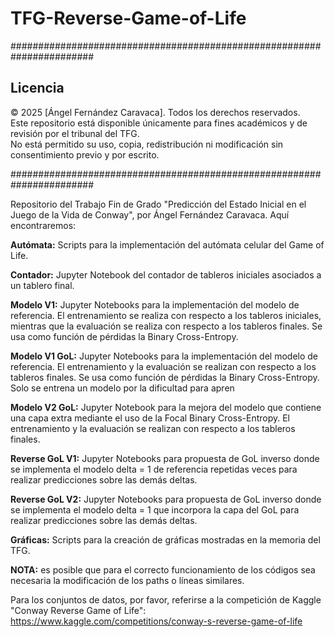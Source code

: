 # TFG-Reverse-Game-of-Life


#######################################################################

## Licencia

© 2025 [Ángel Fernández Caravaca]. Todos los derechos reservados.  
Este repositorio está disponible únicamente para fines académicos y de revisión por el tribunal del TFG.  
No está permitido su uso, copia, redistribución ni modificación sin consentimiento previo y por escrito.

#######################################################################

Repositorio del Trabajo Fin de Grado "Predicción del Estado Inicial en el Juego de la Vida de Conway", por Ángel Fernández Caravaca. Aquí encontraremos:

**Autómata:** Scripts para la implementación del autómata celular del Game of Life.

**Contador:** Jupyter Notebook del contador de tableros iniciales asociados a un tablero final.

**Modelo V1:** Jupyter Notebooks para la implementación del modelo de referencia. El entrenamiento se realiza con respecto a los tableros iniciales, mientras que la evaluación se realiza con respecto a los tableros finales. Se usa como función de pérdidas la Binary Cross-Entropy.

**Modelo V1 GoL:** Jupyter Notebooks para la implementación del modelo de referencia. El entrenamiento y la evaluación se realizan con respecto a los tableros finales. Se usa como función de pérdidas la Binary Cross-Entropy. Solo se entrena un modelo por la dificultad para apren

**Modelo V2 GoL:** Jupyter Notebook para la mejora del modelo que contiene una capa extra mediante el uso de la Focal Binary Cross-Entropy. El entrenamiento y la evaluación se realizan con respecto a los tableros finales.

**Reverse GoL V1:** Jupyter Notebooks para propuesta de GoL inverso donde se implementa el modelo delta = 1 de referencia repetidas veces para realizar predicciones sobre las demás deltas.

**Reverse GoL V2:** Jupyter Notebooks para propuesta de GoL inverso donde se implementa el modelo delta = 1 que incorpora la capa del GoL para realizar predicciones sobre las demás deltas.

**Gráficas:** Scripts para la creación de gráficas mostradas en la memoria del TFG.

**NOTA:** es posible que para el correcto funcionamiento de los códigos sea necesaria la modificación de los paths o líneas similares.

Para los conjuntos de datos, por favor, referirse a la competición de Kaggle "Conway Reverse Game of Life": https://www.kaggle.com/competitions/conway-s-reverse-game-of-life


